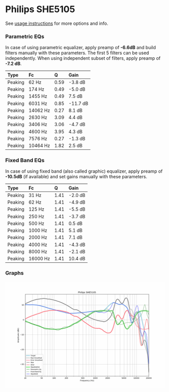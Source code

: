 # Philips SHE5105
See [usage instructions](https://github.com/jaakkopasanen/AutoEq#usage) for more options and info.

### Parametric EQs
In case of using parametric equalizer, apply preamp of **-6.6dB** and build filters manually
with these parameters. The first 5 filters can be used independently.
When using independent subset of filters, apply preamp of **-7.2 dB**.

| Type    | Fc       |    Q | Gain     |
|:--------|:---------|:-----|:---------|
| Peaking | 62 Hz    | 0.59 | -3.8 dB  |
| Peaking | 174 Hz   | 0.49 | -5.0 dB  |
| Peaking | 1455 Hz  | 0.49 | 7.5 dB   |
| Peaking | 6031 Hz  | 0.85 | -11.7 dB |
| Peaking | 14062 Hz | 0.27 | 8.1 dB   |
| Peaking | 2630 Hz  | 3.09 | 4.4 dB   |
| Peaking | 3406 Hz  | 3.06 | -4.7 dB  |
| Peaking | 4600 Hz  | 3.95 | 4.3 dB   |
| Peaking | 7576 Hz  | 0.27 | -1.3 dB  |
| Peaking | 10464 Hz | 1.82 | 2.5 dB   |

### Fixed Band EQs
In case of using fixed band (also called graphic) equalizer, apply preamp of **-10.5dB**
(if available) and set gains manually with these parameters.

| Type    | Fc       |    Q | Gain    |
|:--------|:---------|:-----|:--------|
| Peaking | 31 Hz    | 1.41 | -2.0 dB |
| Peaking | 62 Hz    | 1.41 | -4.9 dB |
| Peaking | 125 Hz   | 1.41 | -5.5 dB |
| Peaking | 250 Hz   | 1.41 | -3.7 dB |
| Peaking | 500 Hz   | 1.41 | 0.5 dB  |
| Peaking | 1000 Hz  | 1.41 | 5.1 dB  |
| Peaking | 2000 Hz  | 1.41 | 7.1 dB  |
| Peaking | 4000 Hz  | 1.41 | -4.3 dB |
| Peaking | 8000 Hz  | 1.41 | -2.1 dB |
| Peaking | 16000 Hz | 1.41 | 10.4 dB |

### Graphs
![](./Philips%20SHE5105.png)
